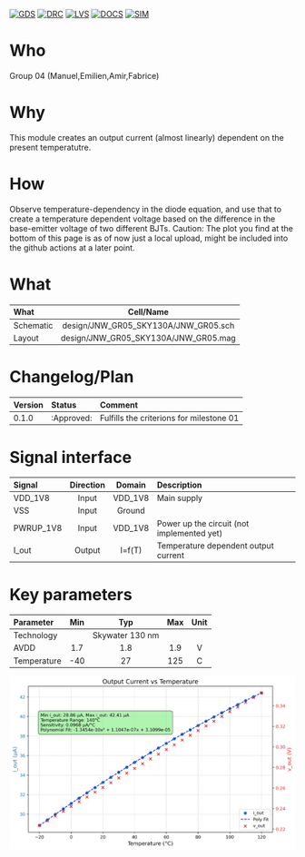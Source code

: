 
[![GDS](../../actions/workflows/gds.yaml/badge.svg)](../../actions/workflows/gds.yaml)
[![DRC](../../actions/workflows/drc.yaml/badge.svg)](../../actions/workflows/drc.yaml)
[![LVS](../../actions/workflows/lvs.yaml/badge.svg)](../../actions/workflows/lvs.yaml)
[![DOCS](../../actions/workflows/docs.yaml/badge.svg)](../../actions/workflows/docs.yaml)
[![SIM](../../actions/workflows/sim.yaml/badge.svg)](../../actions/workflows/sim.yaml)

# Who
Group 04 (Manuel,Emilien,Amir,Fabrice)

# Why

This module creates an output current (almost linearly) dependent on the present temperatutre.

# How

Observe temperature-dependency in the diode equation, and use that to create a temperature dependent voltage based on the difference in the base-emitter voltage of two different BJTs.
Caution: The plot you find at the bottom of this page is as of now just a local upload, might be included into the github actions at a later point.

# What

| What            |        Cell/Name |
| :-              |  :-:       |
| Schematic       | design/JNW_GR05_SKY130A/JNW_GR05.sch |
| Layout          | design/JNW_GR05_SKY130A/JNW_GR05.mag |


# Changelog/Plan

| Version | Status | Comment|
| :---| :---| :---|
|0.1.0 | :Approved: | Fulfills the criterions for milestone 01 |


# Signal interface

| Signal       | Direction | Domain  | Description                               |
| :---         | :---:     | :---:   | :---                                      |
| VDD_1V8         | Input     | VDD_1V8 | Main supply                              |
| VSS         | Input     | Ground  |                                           |
| PWRUP_1V8     | Input    | VDD_1V8 | Power up the circuit  (not implemented yet)                     |
|I_out | Output | I=f(T) | Temperature dependent output current |



# Key parameters

| Parameter           | Min     | Typ           | Max     | Unit  |
| :---                | :---:     | :---:           | :---:     | :---: |
| Technology          |         | Skywater 130 nm |         |       |
| AVDD                | 1.7    | 1.8           | 1.9    | V     |
| Temperature         | -40     | 27            | 125     | C     |

![I_out/V_out vs. Temperature ](sim/JNW_GR05/output_vs_temperature.png)

